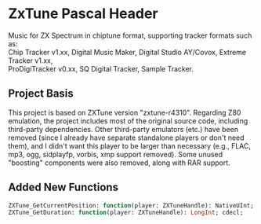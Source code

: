 # ZxTune Pascal Header

Music for ZX Spectrum in chiptune format, supporting tracker formats such as:  
Chip Tracker v1.xx, Digital Music Maker, Digital Studio AY/Covox, Extreme Tracker v1.xx,  
ProDigiTracker v0.xx, SQ Digital Tracker, Sample Tracker.

## Project Basis
This project is based on ZXTune version "zxtune-r4310". Regarding Z80 emulation, the project includes most of the original source code, including third-party dependencies. Other third-party emulators (etc.) have been removed (since I already have separate standalone players or don't need them), and I didn't want this player to be larger than necessary (e.g., FLAC, mp3, ogg, sidplayfp, vorbis, xmp support removed). Some unused "boosting" components were also removed, along with RAR support.

## Added New Functions
```pascal
ZXTune_GetCurrentPosition: function(player: ZXTuneHandle): NativeUInt; cdecl;
ZXTune_GetDuration: function(player: ZXTuneHandle): LongInt; cdecl;


